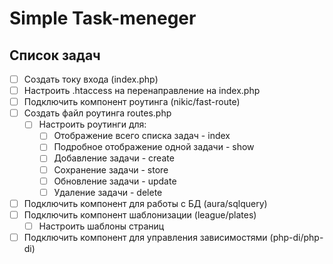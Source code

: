 # Simple Task-meneger

## Список задач

- [ ] Создать току входа (index.php)
- [ ] Настроить .htaccess на перенаправление на index.php
- [ ] Подключить компонент роутинга (nikic/fast-route)
- [ ] Создать файл роутинга routes.php
  - [ ] Настроить роутинги для:
    - [ ] Отображение всего списка задач - index
    - [ ] Подробное отображение одной задачи - show
    - [ ] Добавление задачи - create
    - [ ] Сохранение задачи - store
    - [ ] Обновление задачи - update
    - [ ] Удаление задачи - delete
- [ ] Подключить компонент для работы с БД (aura/sqlquery)
- [ ] Подключить компонент шаблонизации (league/plates)
  - [ ] Настроить шаблоны страниц
- [ ] Подключить компонент для управления зависимостями (php-di/php-di)
